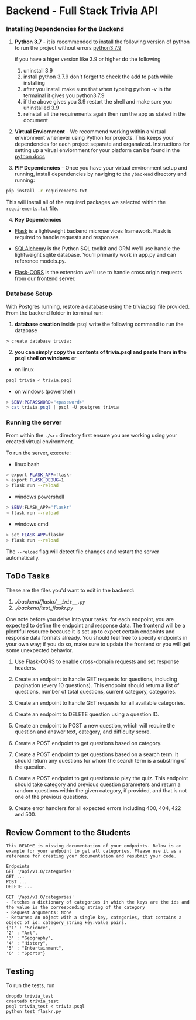 # Backend - Full Stack Trivia API 

### Installing Dependencies for the Backend

1. **Python 3.7** - it is recommended to install the following version of python to run the project without errors [python3.7.9](https://www.python.org/downloads/release/python-379/)

    if you have a higer version like 3.9 or higher do the following 
    1. uninstall 3.9
    2. install python 3.7.9 don't forget to check the add to path while installing
    3. after you install make sure that when typeing python -v  in the termainal it gives you python3.7.9
    4. if the above gives you 3.9 restart the shell and make sure you uninstalled 3.9
    4. reinstall all the requirements again
    then run the app as stated in the document

2. **Virtual Enviornment** - We recommend working within a virtual environment whenever using Python for projects. This keeps your dependencies for each project separate and organaized. Instructions for setting up a virual enviornment for your platform can be found in the [python docs](https://packaging.python.org/guides/installing-using-pip-and-virtual-environments/)


3. **PIP Dependencies** - Once you have your virtual environment setup and running, install dependencies by naviging to the `/backend` directory and running:
```bash
pip install -r requirements.txt
```
This will install all of the required packages we selected within the `requirements.txt` file.


4. **Key Dependencies**
 - [Flask](http://flask.pocoo.org/)  is a lightweight backend microservices framework. Flask is required to handle requests and responses.

 - [SQLAlchemy](https://www.sqlalchemy.org/) is the Python SQL toolkit and ORM we'll use handle the lightweight sqlite database. You'll primarily work in app.py and can reference models.py. 

 - [Flask-CORS](https://flask-cors.readthedocs.io/en/latest/#) is the extension we'll use to handle cross origin requests from our frontend server. 

### Database Setup
With Postgres running, restore a database using the trivia.psql file provided. From the backend folder in terminal run:
1. **database creation**  inside psql write the following command to run the database
```postgres
> create database trivia;
```
2. **you can simply copy the contents of trivia.psql and paste them in the psql shell on windows**
or 
* on linux
```bash
psql trivia < trivia.psql
```
* on windows (powershell)
```powershell
> $ENV:PGPASSWORD="<password>"
> cat trivia.psql | psql -U postgres trivia 
```

### Running the server

From within the `./src` directory first ensure you are working using your created virtual environment.

To run the server, execute:
* linux bash
```bash
> export FLASK_APP=flaskr
> export FLASK_DEBUG=1
> flask run --reload
```

* windows powershell
```bash
> $ENV:FLASK_APP="flaskr"
> flask run --reload
```


* windows cmd
```bash
> set FLASK_APP=flaskr
> flask run --reload
```
The `--reload` flag will detect file changes and restart the server automatically.

## ToDo Tasks
These are the files you'd want to edit in the backend:

1. *./backend/flaskr/`__init__.py`*
2. *./backend/test_flaskr.py*


One note before you delve into your tasks: for each endpoint, you are expected to define the endpoint and response data. The frontend will be a plentiful resource because it is set up to expect certain endpoints and response data formats already. You should feel free to specify endpoints in your own way; if you do so, make sure to update the frontend or you will get some unexpected behavior. 

1. Use Flask-CORS to enable cross-domain requests and set response headers. 


2. Create an endpoint to handle GET requests for questions, including pagination (every 10 questions). This endpoint should return a list of questions, number of total questions, current category, categories. 


3. Create an endpoint to handle GET requests for all available categories. 


4. Create an endpoint to DELETE question using a question ID. 


5. Create an endpoint to POST a new question, which will require the question and answer text, category, and difficulty score. 


6. Create a POST endpoint to get questions based on category. 


7. Create a POST endpoint to get questions based on a search term. It should return any questions for whom the search term is a substring of the question. 


8. Create a POST endpoint to get questions to play the quiz. This endpoint should take category and previous question parameters and return a random questions within the given category, if provided, and that is not one of the previous questions. 


9. Create error handlers for all expected errors including 400, 404, 422 and 500. 



## Review Comment to the Students
```
This README is missing documentation of your endpoints. Below is an example for your endpoint to get all categories. Please use it as a reference for creating your documentation and resubmit your code. 

Endpoints
GET '/api/v1.0/categories'
GET ...
POST ...
DELETE ...

GET '/api/v1.0/categories'
- Fetches a dictionary of categories in which the keys are the ids and the value is the corresponding string of the category
- Request Arguments: None
- Returns: An object with a single key, categories, that contains a object of id: category_string key:value pairs. 
{'1' : "Science",
'2' : "Art",
'3' : "Geography",
'4' : "History",
'5' : "Entertainment",
'6' : "Sports"}

```


## Testing
To run the tests, run
```
dropdb trivia_test
createdb trivia_test
psql trivia_test < trivia.psql
python test_flaskr.py
```
